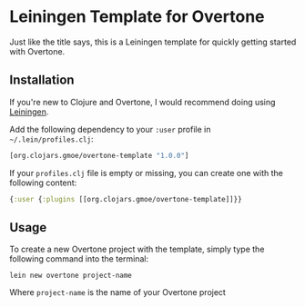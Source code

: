 # Leiningen Template for Overtone

Just like the title says, this is a Leiningen template for quickly getting started
with Overtone.

## Installation

If you're new to Clojure and Overtone, I would recommend doing using
[Leiningen](http://leiningen.org/). 

Add the following dependency to your `:user` profile in `~/.lein/profiles.clj`:

  ```clojure
  [org.clojars.gmoe/overtone-template "1.0.0"]
  ```

If your `profiles.clj` file is empty or missing, you can create one with the
following content:

  ```clojure
  {:user {:plugins [[org.clojars.gmoe/overtone-template]]}}
  ```

## Usage

To create a new Overtone project with the template, simply type the following
command into the terminal:

  ```
  lein new overtone project-name
  ```

Where `project-name` is the name of your Overtone project
